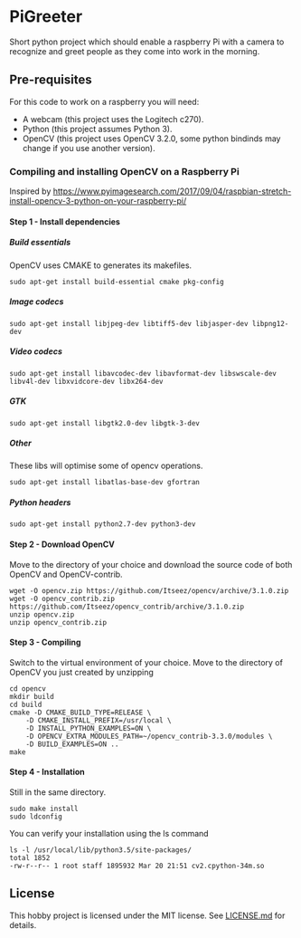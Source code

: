 # PiGreeter
Short python project which should enable a raspberry Pi with a camera to recognize and greet people as they come into work in the morning.

## Pre-requisites
For this code to work on a raspberry you will need:
- A webcam (this project uses the Logitech c270).
- Python (this project assumes Python 3).
- OpenCV (this project uses OpenCV 3.2.0, some python bindinds may change if you use another version).
### Compiling and installing OpenCV on a Raspberry Pi
Inspired by https://www.pyimagesearch.com/2017/09/04/raspbian-stretch-install-opencv-3-python-on-your-raspberry-pi/
#### Step 1 - Install dependencies
##### Build essentials
OpenCV uses CMAKE to generates its makefiles.
```
sudo apt-get install build-essential cmake pkg-config
```
##### Image codecs
```
sudo apt-get install libjpeg-dev libtiff5-dev libjasper-dev libpng12-dev
```
##### Video codecs
```
sudo apt-get install libavcodec-dev libavformat-dev libswscale-dev libv4l-dev libxvidcore-dev libx264-dev
```
##### GTK
```
sudo apt-get install libgtk2.0-dev libgtk-3-dev
```
##### Other
These libs will optimise some of opencv operations.
```
sudo apt-get install libatlas-base-dev gfortran
```
##### Python headers
```
sudo apt-get install python2.7-dev python3-dev
```
#### Step 2 - Download OpenCV
Move to the directory of your choice and download the source code of both OpenCV and OpenCV-contrib.
```
wget -O opencv.zip https://github.com/Itseez/opencv/archive/3.1.0.zip
wget -O opencv_contrib.zip https://github.com/Itseez/opencv_contrib/archive/3.1.0.zip
unzip opencv.zip
unzip opencv_contrib.zip
```

#### Step 3 - Compiling
Switch to the virtual environment of your choice. Move to the directory of OpenCV you just created by unzipping
```
cd opencv
mkdir build
cd build
cmake -D CMAKE_BUILD_TYPE=RELEASE \
    -D CMAKE_INSTALL_PREFIX=/usr/local \
    -D INSTALL_PYTHON_EXAMPLES=ON \
    -D OPENCV_EXTRA_MODULES_PATH=~/opencv_contrib-3.3.0/modules \
    -D BUILD_EXAMPLES=ON ..    
make
```
#### Step 4 - Installation
Still in the same directory.
```
sudo make install
sudo ldconfig
```

You can verify your installation using the ls command
```
ls -l /usr/local/lib/python3.5/site-packages/
total 1852
-rw-r--r-- 1 root staff 1895932 Mar 20 21:51 cv2.cpython-34m.so
```
## License
This hobby project is licensed under the MIT license. See [LICENSE.md](LICENSE.md) for details.

